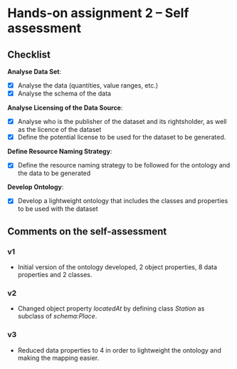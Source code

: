 # Hands-on assignment 2 – Self assessment #

## Checklist ##

**Analyse Data Set**:

- [X] Analyse the data (quantities, value ranges, etc.)
- [X] Analyse the schema of the data

**Analyse Licensing of the Data Source**:

- [X] Analyse who is the publisher of the dataset and its rightsholder, as well as the licence of the dataset
- [X] Define the potential license to be used for the dataset to be generated.

**Define Resource Naming Strategy**:

- [X] Define the resource naming strategy to be followed for the ontology and the data to be generated

**Develop Ontology**:

- [X] Develop a lightweight ontology that includes the classes and properties to be used with the dataset

## Comments on the self-assessment ##

### v1
* Initial version of the ontology developed, 2 object properties, 8 data properties and 2 classes.
### v2
* Changed object property _locatedAt_ by defining class _Station_ as subclass of _schema:Place_.
### v3
* Reduced data properties to 4 in order to lightweight the ontology and making the mapping easier.
